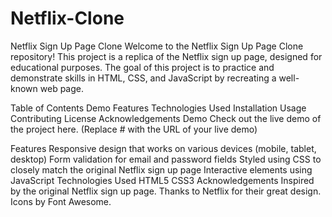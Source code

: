 # Netflix-Clone
Netflix Sign Up Page Clone
Welcome to the Netflix Sign Up Page Clone repository! This project is a replica of the Netflix sign up page, designed for educational purposes. The goal of this project is to practice and demonstrate skills in HTML, CSS, and JavaScript by recreating a well-known web page.

Table of Contents
Demo
Features
Technologies Used
Installation
Usage
Contributing
License
Acknowledgements
Demo
Check out the live demo of the project here. (Replace # with the URL of your live demo)

Features
Responsive design that works on various devices (mobile, tablet, desktop)
Form validation for email and password fields
Styled using CSS to closely match the original Netflix sign up page
Interactive elements using JavaScript
Technologies Used
HTML5
CSS3
Acknowledgements
Inspired by the original Netflix sign up page.
Thanks to Netflix for their great design.
Icons by Font Awesome.